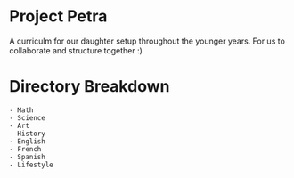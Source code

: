 # Project Petra
A curriculm for our daughter setup throughout the younger years. For us to collaborate and structure together :)
# Directory Breakdown
    - Math
    - Science 
    - Art
    - History
    - English
    - French
    - Spanish
    - Lifestyle

